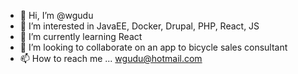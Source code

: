 - 👋 Hi, I’m @wgudu
- 👀 I’m interested in JavaEE, Docker, Drupal, PHP, React, JS
- 🌱 I’m currently learning React
- 💞️ I’m looking to collaborate on an app to bicycle sales consultant
- 📫 How to reach me ... wgudu@hotmail.com

<!---
wgudu/wgudu is a ✨ special ✨ repository because its `README.md` (this file) appears on your GitHub profile.
You can click the Preview link to take a look at your changes.
--->
